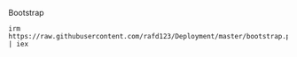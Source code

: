 Bootstrap

```
irm https://raw.githubusercontent.com/rafd123/Deployment/master/bootstrap.ps1 | iex
```
